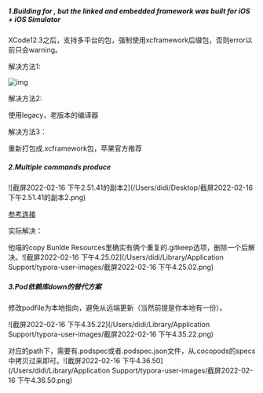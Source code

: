 ##### 1.Building for , but the linked and embedded framework was built for iOS + iOS Simulator

XCode12.3之后，支持多平台的包，强制使用xcframework后缀包，否则error以前只会warning。

解决方法1:

![img](https://img-blog.csdnimg.cn/2020122316285016.png?x-oss-process=image/watermark,type_ZmFuZ3poZW5naGVpdGk,shadow_10,text_aHR0cHM6Ly9ibG9nLmNzZG4ubmV0L3FxXzQzMzc3NzQ5,size_16,color_FFFFFF,t_70)

解决方法2:

使用legacy，老版本的编译器

解决方法3：

重新打包成.xcframework包，苹果官方推荐

##### 2.Multiple commands produce

![截屏2022-02-16 下午2.51.41的副本2](/Users/didi/Desktop/截屏2022-02-16 下午2.51.41的副本2.png)

[参考连接](https://www.jianshu.com/p/1e46bf6c48eb)

实际解决：

他喵的copy Bunlde Resources里确实有俩个重复的.gitkeep选项，删除一个后解决。![截屏2022-02-16 下午4.25.02](/Users/didi/Library/Application Support/typora-user-images/截屏2022-02-16 下午4.25.02.png)

##### 3.Pod依赖库down的替代方案

修改podfile为本地指向，避免从远端更新（当然前提是你本地有一份）。

![截屏2022-02-16 下午4.35.22](/Users/didi/Library/Application Support/typora-user-images/截屏2022-02-16 下午4.35.22.png)

对应的path下，需要有.podspec或者.podspec.json文件，从.cocopods的specs中拷贝过来即可。![截屏2022-02-16 下午4.36.50](/Users/didi/Library/Application Support/typora-user-images/截屏2022-02-16 下午4.36.50.png)